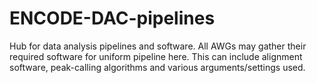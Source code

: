 ENCODE-DAC-pipelines
==

Hub for data analysis pipelines and software. 
All AWGs may gather their required software for uniform pipeline here. 
This can include alignment software, peak-calling algorithms and 
various arguments/settings used.
